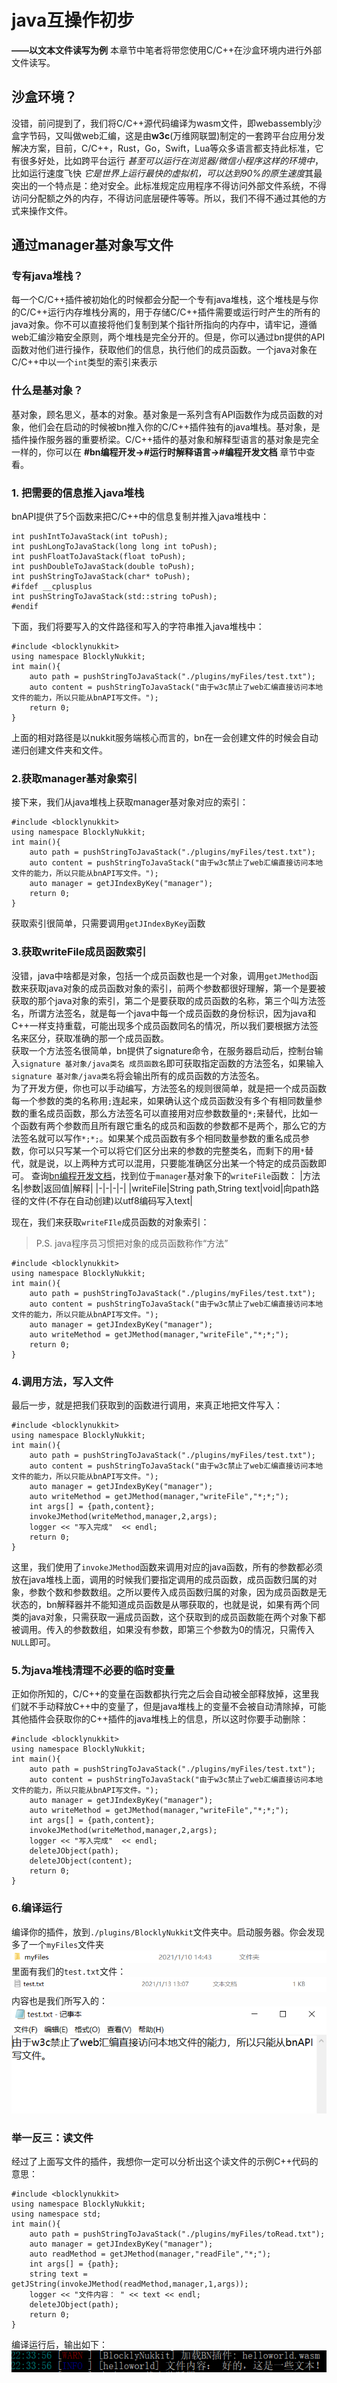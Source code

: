 # java互操作初步
**——以文本文件读写为例**
本章节中笔者将带您使用C/C++在沙盒环境内进行外部文件读写。
## 沙盒环境？
没错，前问提到了，我们将C/C++源代码编译为wasm文件，即webassembly沙盒字节码，又叫做web汇编，这是由**w3c**(万维网联盟)制定的一套跨平台应用分发解决方案，目前，C/C++，Rust，Go，Swift，Lua等众多语言都支持此标准，它有很多好处，比如跨平台运行 *甚至可以运行在浏览器/微信小程序这样的环境中*，比如运行速度飞快 *它是世界上运行最快的虚拟机，可以达到90%的原生速度*其最突出的一个特点是：绝对安全。此标准规定应用程序不得访问外部文件系统，不得访问分配额之外的内存，不得访问底层硬件等等。所以，我们不得不通过其他的方式来操作文件。
## 通过manager基对象写文件
### 专有java堆栈？
每一个C/C++插件被初始化的时候都会分配一个专有java堆栈，这个堆栈是与你的C/C++运行内存堆栈分离的，用于存储C/C++插件需要或运行时产生的所有的java对象。你不可以直接将他们复制到某个指针所指向的内存中，请牢记，遵循web汇编沙箱安全原则，两个堆栈是完全分开的。但是，你可以通过bn提供的API函数对他们进行操作，获取他们的信息，执行他们的成员函数。一个java对象在C/C++中以一个`int`类型的索引来表示
### 什么是基对象？
基对象，顾名思义，基本的对象。基对象是一系列含有API函数作为成员函数的对象，他们会在启动的时候被bn推入你的C/C++插件独有的java堆栈。基对象，是插件操作服务器的重要桥梁。C/C++插件的基对象和解释型语言的基对象是完全一样的，你可以在 **#bn编程开发->#运行时解释语言->#编程开发文档** 章节中查看。
### 1. 把需要的信息推入java堆栈
bnAPI提供了5个函数来把C/C++中的信息复制并推入java堆栈中：
```
int pushIntToJavaStack(int toPush);
int pushLongToJavaStack(long long int toPush);
int pushFloatToJavaStack(float toPush);
int pushDoubleToJavaStack(double toPush);
int pushStringToJavaStack(char* toPush);
#ifdef __cplusplus
int pushStringToJavaStack(std::string toPush);
#endif
```
下面，我们将要写入的文件路径和写入的字符串推入java堆栈中：
```
#include <blocklynukkit>
using namespace BlocklyNukkit;
int main(){
    auto path = pushStringToJavaStack("./plugins/myFiles/test.txt");
    auto content = pushStringToJavaStack("由于w3c禁止了web汇编直接访问本地文件的能力，所以只能从bnAPI写文件。");
    return 0;
}
```
上面的相对路径是以nukkit服务端核心而言的，bn在一会创建文件的时候会自动递归创建文件夹和文件。
### 2.获取manager基对象索引
接下来，我们从java堆栈上获取manager基对象对应的索引：
```
#include <blocklynukkit>
using namespace BlocklyNukkit;
int main(){
    auto path = pushStringToJavaStack("./plugins/myFiles/test.txt");
    auto content = pushStringToJavaStack("由于w3c禁止了web汇编直接访问本地文件的能力，所以只能从bnAPI写文件。");
    auto manager = getJIndexByKey("manager");
    return 0;
}
```
获取索引很简单，只需要调用`getJIndexByKey`函数
### 3.获取writeFile成员函数索引
没错，java中啥都是对象，包括一个成员函数也是一个对象，调用`getJMethod`函数来获取java对象的成员函数对象的索引，前两个参数都很好理解，第一个是要被获取的那个java对象的索引，第二个是要获取的成员函数的名称，第三个叫方法签名，所谓方法签名，就是每一个java中每一个成员函数的身份标识，因为java和C++一样支持重载，可能出现多个成员函数同名的情况，所以我们要根据方法签名来区分，获取准确的那一个成员函数。  
获取一个方法签名很简单，bn提供了signature命令，在服务器启动后，控制台输入`signature 基对象/java类名 成员函数名`即可获取指定函数的方法签名，如果输入`signature 基对象/java类名`将会输出所有的成员函数的方法签名。  
为了开发方便，你也可以手动编写，方法签名的规则很简单，就是把一个成员函数每一个参数的类的名称用`;`连起来，如果确认这个成员函数没有多个有相同数量参数的重名成员函数，那么方法签名可以直接用对应参数数量的`*;`来替代，比如一个函数有两个参数而且所有跟它重名的成员和函数的参数都不是两个，那么它的方法签名就可以写作`*;*;`。如果某个成员函数有多个相同数量参数的重名成员参数，你可以只写某一个可以将它们区分出来的参数的完整类名，而剩下的用`*`替代，就是说，以上两种方式可以混用，只要能准确区分出某一个特定的成员函数即可。
查询[bn编程开发文档](http://www.blocklynukkit.info/1994516)，找到位于`manager`基对象下的`writeFile`函数：
|方法名|参数|返回值|解释|
|-|-|-|-|
|writeFile|String path,String text|void|向path路径的文件(不存在自动创建)以utf8编码写入text|
  
现在，我们来获取`writeFIle`成员函数的对象索引：
> P.S. java程序员习惯把对象的成员函数称作“方法”

```
#include <blocklynukkit>
using namespace BlocklyNukkit;
int main(){
    auto path = pushStringToJavaStack("./plugins/myFiles/test.txt");
    auto content = pushStringToJavaStack("由于w3c禁止了web汇编直接访问本地文件的能力，所以只能从bnAPI写文件。");
    auto manager = getJIndexByKey("manager");
    auto writeMethod = getJMethod(manager,"writeFile","*;*;");
    return 0;
}
```
### 4.调用方法，写入文件
最后一步，就是把我们获取到的函数进行调用，来真正地把文件写入：
```
#include <blocklynukkit>
using namespace BlocklyNukkit;
int main(){
    auto path = pushStringToJavaStack("./plugins/myFiles/test.txt");
    auto content = pushStringToJavaStack("由于w3c禁止了web汇编直接访问本地文件的能力，所以只能从bnAPI写文件。");
    auto manager = getJIndexByKey("manager");
    auto writeMethod = getJMethod(manager,"writeFile","*;*;");
    int args[] = {path,content};
    invokeJMethod(writeMethod,manager,2,args);
    logger << "写入完成"  << endl;
    return 0;
}
```
这里，我们使用了`invokeJMethod`函数来调用对应的java函数，所有的参数都必须放在java堆栈上面，调用的时候我们要指定调用的成员函数，成员函数归属的对象，参数个数和参数数组。之所以要传入成员函数归属的对象，因为成员函数是无状态的，bn解释器并不能知道成员函数是从哪获取的，也就是说，如果有两个同类的java对象，只需获取一遍成员函数，这个获取到的成员函数能在两个对象下都被调用。传入的参数数组，如果没有参数，即第三个参数为0的情况，只需传入`NULL`即可。
### 5.为java堆栈清理不必要的临时变量
正如你所知的，C/C++的变量在函数都执行完之后会自动被全部释放掉，这里我们就不手动释放C++中的变量了，但是java堆栈上的变量不会被自动清除掉，可能其他插件会获取你的C++插件的java堆栈上的信息，所以这时你要手动删除：
```
#include <blocklynukkit>
using namespace BlocklyNukkit;
int main(){
    auto path = pushStringToJavaStack("./plugins/myFiles/test.txt");
    auto content = pushStringToJavaStack("由于w3c禁止了web汇编直接访问本地文件的能力，所以只能从bnAPI写文件。");
    auto manager = getJIndexByKey("manager");
    auto writeMethod = getJMethod(manager,"writeFile","*;*;");
    int args[] = {path,content};
    invokeJMethod(writeMethod,manager,2,args);
    logger << "写入完成"  << endl;
    deleteJObject(path);
    deleteJObject(content);
    return 0;
}
```
### 6.编译运行
编译你的插件，放到`./plugins/BlocklyNukkit`文件夹中。启动服务器。你会发现多了一个`myFiles`文件夹
![](images/screenshot_1610514974463.png)
里面有我们的`test.txt`文件：
![](images/screenshot_1610515015055.png)
内容也是我们所写入的：
![](images/screenshot_1610515038053.png)
### 举一反三：读文件
经过了上面写文件的插件，我想你一定可以分析出这个读文件的示例C++代码的意思：
```
#include <blocklynukkit>
using namespace BlocklyNukkit;
using namespace std;
int main(){
    auto path = pushStringToJavaStack("./plugins/myFiles/toRead.txt");
    auto manager = getJIndexByKey("manager");
    auto readMethod = getJMethod(manager,"readFile","*;");
    int args[] = {path};
    string text = getJString(invokeJMethod(readMethod,manager,1,args));
    logger << "文件内容： " << text << endl;
    deleteJObject(path);
    return 0;
}
```
编译运行后，输出如下：
![](images/screenshot_1610548506980.png)
